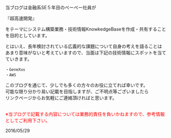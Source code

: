 



当ブログは金融系SE５年目のぺーぺー社員が

『超高速開発』

をテーマにシステム構築業務・技術情報KnowkedgeBaseを作成・共有することを目的としています。

とはいえ、長年検討されている広義的な課題について自身の考えを語ることは<Br>
あまり意味がないと考えていますので、当面は下記の技術情報にスポットを当てていきます。

    ・GeneXus
    ・AWS

このブログを通じて、少しでも多くの方々のお役に立てれば幸いです。<Br>
可能な限り分かり易い記載を目指しますが、ご不明点等ございましたら<Br>
リンクページからお気軽にご連絡頂ければと思います。<Br><Br>

<font color = "RED">※当ブログで記載する内容については業務的責任を負いかねますので、参考情報としてご利用下さい。</font>

2016/05/29
